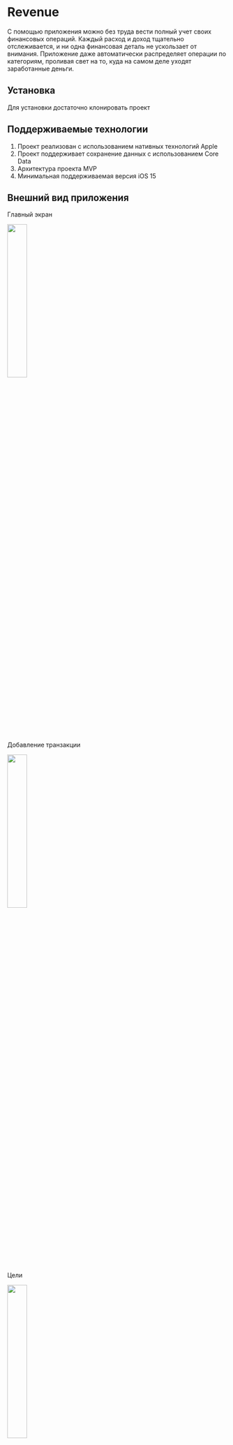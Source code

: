# Revenue

С помощью приложения можно без труда вести полный учет своих финансовых операций. Каждый расход и доход тщательно отслеживается, и ни одна финансовая деталь не ускользает от внимания. Приложение даже автоматически распределяет операции по категориям, проливая свет на то, куда на самом деле уходят заработанные деньги.

## Установка

Для установки достаточно клонировать проект

## Поддерживаемые технологии

1. Проект реализован с использованием нативных технологий Apple
2. Проект поддерживает сохранение данных с использованием Core Data
3. Архитектура проекта MVP
4. Минимальная поддерживаемая версия iOS 15

## Внешний вид приложения

Главный экран

<img src="https://github.com/wasaw/Revenue/assets/46762248/31a90dfe-effe-4f5f-af7a-9442d40959e7" width=30% height=30% />

Добавление транзакции

<img src="https://github.com/wasaw/Revenue/assets/46762248/f87d4b4b-a438-45e4-9a6b-6b23b55ec86e" width=30% height=30% />

Цели

<img src="https://github.com/wasaw/Revenue/assets/46762248/fb6051e2-e64d-4c2e-a37e-a3cc6efda562" width=30% height=30% />

